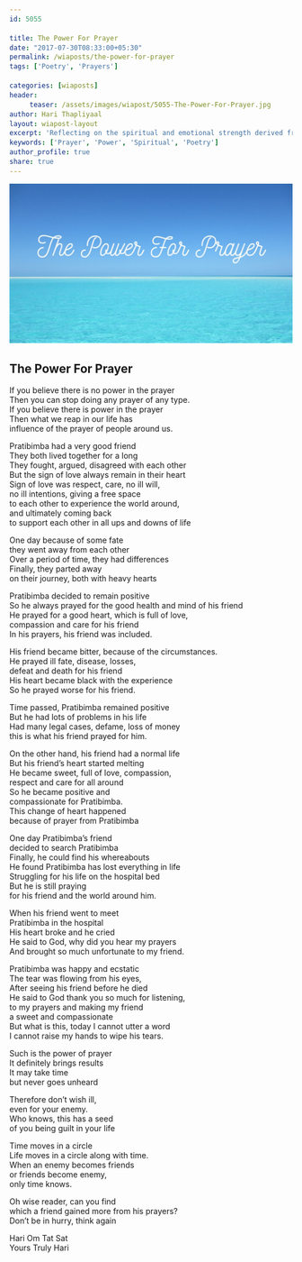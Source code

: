 ```yaml
--- 
id: 5055

title: The Power For Prayer
date: "2017-07-30T08:33:00+05:30"
permalink: /wiaposts/the-power-for-prayer
tags: ['Poetry', 'Prayers']    

categories: [wiaposts] 
header:
     teaser: /assets/images/wiapost/5055-The-Power-For-Prayer.jpg
author: Hari Thapliyaal 
layout: wiapost-layout
excerpt: 'Reflecting on the spiritual and emotional strength derived from prayer.' 
keywords: ['Prayer', 'Power', 'Spiritual', 'Poetry']
author_profile: true 
share: true 
---
```


![The Power For Prayer](/assets/images/wiapost/5055-The-Power-For-Prayer.jpg)     
   
## The Power For Prayer      
     
If you believe there is no power in the prayer     
Then you can stop doing any prayer of any type.     
If you believe there is power in the prayer     
Then what we reap in our life has     
influence of the prayer of people around us.    
    
Pratibimba had a very good friend     
They both lived together for a long     
They fought, argued, disagreed with each other     
But the sign of love always remain in their heart     
Sign of love was respect, care, no ill will,     
no ill intentions, giving a free space     
to each other to experience the world around,     
and ultimately coming back     
to support each other in all ups and downs of life    
    
One day because of some fate     
they went away from each other     
Over a period of time, they had differences     
Finally, they parted away     
on their journey, both with heavy hearts    
    
Pratibimba decided to remain positive     
So he always prayed for the good health and mind of his friend     
He prayed for a good heart, which is full of love,     
compassion and care for his friend     
In his prayers, his friend was included.    
    
His friend became bitter, because of the circumstances.     
He prayed ill fate, disease, losses,     
defeat and death for his friend     
His heart became black with the experience     
So he prayed worse for his friend.    
    
Time passed, Pratibimba remained positive     
But he had lots of problems in his life     
Had many legal cases, defame, loss of money     
this is what his friend prayed for him.    
    
On the other hand, his friend had a normal life     
But his friend’s heart started melting     
He became sweet, full of love, compassion,     
respect and care for all around     
So he became positive and     
compassionate for Pratibimba.     
This change of heart happened     
because of prayer from Pratibimba    
    
One day Pratibimba’s friend     
decided to search Pratibimba     
Finally, he could find his whereabouts     
He found Pratibimba has lost everything in life     
Struggling for his life on the hospital bed     
But he is still praying     
for his friend and the world around him.    
    
When his friend went to meet     
Pratibimba in the hospital     
His heart broke and he cried     
He said to God, why did you hear my prayers     
And brought so much unfortunate to my friend.    
    
Pratibimba was happy and ecstatic     
The tear was flowing from his eyes,     
After seeing his friend before he died     
He said to God thank you so much for listening,     
to my prayers and making my friend     
a sweet and compassionate     
But what is this, today I cannot utter a word     
I cannot raise my hands to wipe his tears.    
    
Such is the power of prayer     
It definitely brings results     
It may take time     
but never goes unheard    
    
Therefore don’t wish ill,     
even for your enemy.     
Who knows, this has a seed     
of you being guilt in your life    
    
Time moves in a circle     
Life moves in a circle along with time.     
When an enemy becomes friends     
or friends become enemy,     
only time knows.    
    
Oh wise reader, can you find     
which a friend gained more from his prayers?     
Don’t be in hurry, think again    
    
Hari Om Tat Sat     
Yours Truly Hari    
